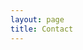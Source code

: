 ```yaml
---
layout: page
title: Contact
---
```


<meta http-equiv="refresh" content="0; url=mailto:Franco.03611@gmail.com">
